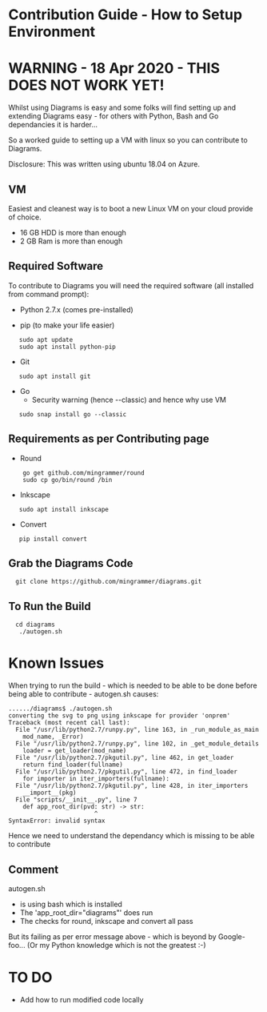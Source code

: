 # Contribution Guide - How to Setup Environment

# WARNING - 18 Apr 2020 - THIS DOES NOT WORK YET!

Whilst using Diagrams is easy and some folks will find setting up and extending Diagrams easy - for others with Python, Bash and Go dependancies it is harder...

So a worked guide to setting up a VM with linux so you can contribute to Diagrams.

Disclosure: This was written using ubuntu 18.04 on Azure. 

## VM
Easiest and cleanest way is to boot a new Linux VM on your cloud provide of choice. 
* 16 GB HDD is more than enough
* 2 GB Ram is more than enough 

## Required Software

To contribute to Diagrams you will need the required software (all installed from command prompt):

* Python 2.7.x (comes pre-installed)

* pip (to make your life easier)
 ```shell
    sudo apt update
    sudo apt install python-pip
```
* Git
 ```shell
    sudo apt install git
```
* Go 
    * Security warning (hence --classic) and hence why use VM
 ```shell   
    sudo snap install go --classic
```


## Requirements as per Contributing page
* Round
```shell
    go get github.com/mingrammer/round
    sudo cp go/bin/round /bin
```

* Inkscape
 ```shell
    sudo apt install inkscape
```
* Convert
 ```shell
    pip install convert
``` 

## Grab the Diagrams Code
 ```shell
   git clone https://github.com/mingrammer/diagrams.git
``` 
## To Run the Build
 ```shell
   cd diagrams
    ./autogen.sh
``` 

# Known Issues
When trying to run the build - which is needed to be able to be done before being able to contribute - autogen.sh causes:

```shell
....../diagrams$ ./autogen.sh
converting the svg to png using inkscape for provider 'onprem'
Traceback (most recent call last):
  File "/usr/lib/python2.7/runpy.py", line 163, in _run_module_as_main
    mod_name, _Error)
  File "/usr/lib/python2.7/runpy.py", line 102, in _get_module_details
    loader = get_loader(mod_name)
  File "/usr/lib/python2.7/pkgutil.py", line 462, in get_loader
    return find_loader(fullname)
  File "/usr/lib/python2.7/pkgutil.py", line 472, in find_loader
    for importer in iter_importers(fullname):
  File "/usr/lib/python2.7/pkgutil.py", line 428, in iter_importers
    __import__(pkg)
  File "scripts/__init__.py", line 7
    def app_root_dir(pvd: str) -> str:
                        ^
SyntaxError: invalid syntax
```
Hence we need to understand the dependancy which is missing to be able to contribute

## Comment
autogen.sh 
* is using bash which is installed
* The 'app_root_dir="diagrams"' does run 
* The checks for round, inkscape and convert all pass

But its failing as per error message above - which is beyond by Google-foo... (Or my Python knowledge which is not the greatest :-) 

# TO DO
* Add how to run modified code locally 